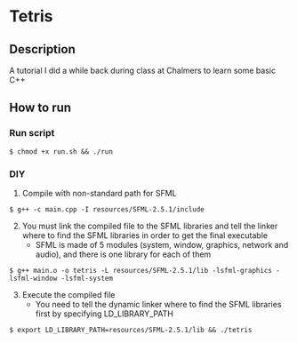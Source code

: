 # Tetris

## Description
A tutorial I did a while back during class at Chalmers to learn some basic C++

## How to run
### Run script
```
$ chmod +x run.sh && ./run
```

### DIY
1. Compile with non-standard path for SFML
```
$ g++ -c main.cpp -I resources/SFML-2.5.1/include
```

2. You must link the compiled file to the SFML libraries and tell the linker where to find the SFML libraries in order to get the final executable
   - SFML is made of 5 modules (system, window, graphics, network and audio), and there is one library for each of them
```
$ g++ main.o -o tetris -L resources/SFML-2.5.1/lib -lsfml-graphics -lsfml-window -lsfml-system
```

3. Execute the compiled file
   - You need to tell the dynamic linker where to find the SFML libraries first by specifying LD_LIBRARY_PATH
```
$ export LD_LIBRARY_PATH=resources/SFML-2.5.1/lib && ./tetris
```
